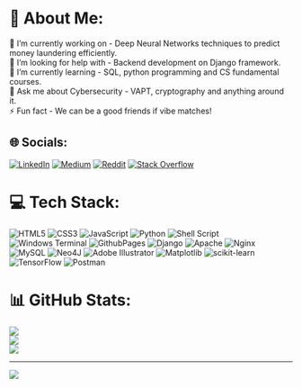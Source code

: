 # 💫 About Me:
🔭 I’m currently working on - Deep Neural Networks techniques to predict money laundering efficiently.<br>🤝 I’m looking for help with - Backend development on Django framework.<br>🌱 I’m currently learning - SQL, python programming and CS fundamental courses.<br>💬 Ask me about Cybersecurity - VAPT, cryptography and anything around it.<br>⚡ Fun fact - We can be a good friends if vibe matches!


## 🌐 Socials:
[![LinkedIn](https://img.shields.io/badge/LinkedIn-%230077B5.svg?logo=linkedin&logoColor=white)](https://www.linkedin.com/in/bhushanj21/) [![Medium](https://img.shields.io/badge/Medium-12100E?logo=medium&logoColor=white)](https://medium.com/@bhushanj) [![Reddit](https://img.shields.io/badge/Reddit-%23FF4500.svg?logo=Reddit&logoColor=white)](https://reddit.com/user/mintmotte) [![Stack Overflow](https://img.shields.io/badge/-Stackoverflow-FE7A16?logo=stack-overflow&logoColor=white)](https://stackoverflow.com/users/21541199) 

# 💻 Tech Stack:
![HTML5](https://img.shields.io/badge/html5-%23E34F26.svg?style=for-the-badge&logo=html5&logoColor=white) ![CSS3](https://img.shields.io/badge/css3-%231572B6.svg?style=for-the-badge&logo=css3&logoColor=white) ![JavaScript](https://img.shields.io/badge/javascript-%23323330.svg?style=for-the-badge&logo=javascript&logoColor=%23F7DF1E) ![Python](https://img.shields.io/badge/python-3670A0?style=for-the-badge&logo=python&logoColor=ffdd54) ![Shell Script](https://img.shields.io/badge/shell_script-%23121011.svg?style=for-the-badge&logo=gnu-bash&logoColor=white) ![Windows Terminal](https://img.shields.io/badge/Windows%20Terminal-%234D4D4D.svg?style=for-the-badge&logo=windows-terminal&logoColor=white) ![GithubPages](https://img.shields.io/badge/github%20pages-121013?style=for-the-badge&logo=github&logoColor=white) ![Django](https://img.shields.io/badge/django-%23092E20.svg?style=for-the-badge&logo=django&logoColor=white) ![Apache](https://img.shields.io/badge/apache-%23D42029.svg?style=for-the-badge&logo=apache&logoColor=white) ![Nginx](https://img.shields.io/badge/nginx-%23009639.svg?style=for-the-badge&logo=nginx&logoColor=white) ![MySQL](https://img.shields.io/badge/mysql-%2300000f.svg?style=for-the-badge&logo=mysql&logoColor=white) ![Neo4J](https://img.shields.io/badge/Neo4j-008CC1?style=for-the-badge&logo=neo4j&logoColor=white) ![Adobe Illustrator](https://img.shields.io/badge/adobe%20illustrator-%23FF9A00.svg?style=for-the-badge&logo=adobe%20illustrator&logoColor=white) ![Matplotlib](https://img.shields.io/badge/Matplotlib-%23ffffff.svg?style=for-the-badge&logo=Matplotlib&logoColor=black) ![scikit-learn](https://img.shields.io/badge/scikit--learn-%23F7931E.svg?style=for-the-badge&logo=scikit-learn&logoColor=white) ![TensorFlow](https://img.shields.io/badge/TensorFlow-%23FF6F00.svg?style=for-the-badge&logo=TensorFlow&logoColor=white) ![Postman](https://img.shields.io/badge/Postman-FF6C37?style=for-the-badge&logo=postman&logoColor=white)
# 📊 GitHub Stats:
![](https://github-readme-stats.vercel.app/api?username=cyberpilot25&theme=dark&hide_border=true&include_all_commits=false&count_private=false)<br/>
![](https://github-readme-streak-stats.herokuapp.com/?user=cyberpilot25&theme=dark&hide_border=true)<br/>
![](https://github-readme-stats.vercel.app/api/top-langs/?username=cyberpilot25&theme=dark&hide_border=true&include_all_commits=false&count_private=false&layout=compact)

---
[![](https://visitcount.itsvg.in/api?id=cyberpilot25&icon=2&color=12)](https://visitcount.itsvg.in)

<!-- Proudly created with GPRM ( https://gprm.itsvg.in ) -->
